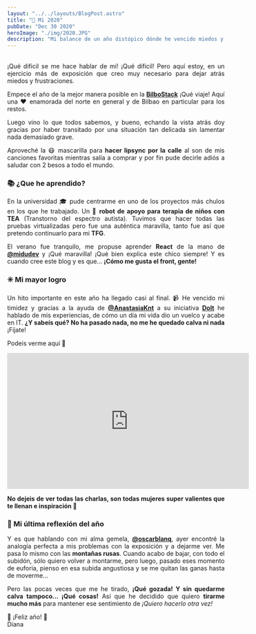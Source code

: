 ```yaml
---
layout: "../../layouts/BlogPost.astro"
title: "📝 Mi 2020"
pubDate: "Dec 30 2020"
heroImage: "./img/2020.JPG"
description: "Mi balance de un año distópico dónde he vencido miedos y he podido quererme un poquito más. Mi 2020: De la BilboStack a Youtube."
---
```


<div style="text-align:justify">
<br />
¡Qué dificil se me hace hablar de mi! ¡Qué dificil!
Pero aquí estoy, en un ejercicio más de exposición que creo muy necesario para dejar atrás miedos y frustraciones.

Empece el año de la mejor manera posible en la [**BilboStack**](https://bilbostack.com/) ¡Qué viaje! Aquí una ❤️ enamorada del norte en general y de Bilbao en particular para los restos.

Luego vino lo que todos sabemos, y bueno, echando la vista atrás doy gracias por haber transitado por una situación tan delicada sin lamentar nada demasiado grave.

Aproveché la 😷 mascarilla para **hacer lipsync por la calle** al son de mis canciones favoritas mientras salía a comprar y por fin pude decirle adiós a saludar con 2 besos a todo el mundo.

### 📚 ¿Que he aprendido?

En la universidad 🎓 pude centrarme en uno de los proyectos más chulos en los que he trabajado. Un **🤖 robot de apoyo para terapia de niños con TEA** (Transtorno del espectro autista).
Tuvimos que hacer todas las pruebas virtualizadas pero fue una auténtica maravilla, tanto fue así que pretendo continuarlo para mi **TFG**.

El verano fue tranquilo, me propuse aprender **React** de la mano de [**@midudev**](https://twitter.com/midudev) y ¡Qué maravilla! ¡Qué bien explica este chico siempre! Y es cuando cree este blog y es que... **¡Cómo me gusta el front, gente!**

### ✳️ Mi mayor logro

Un hito importante en este año ha llegado casi al final.
📹 He vencido mi timidez y gracias a la ayuda de [**@AnastasiaKnt**](https://twitter.com/AnastasiaKnt) a su iniciativa [**DoIt**](https://doit.itgals.org/) he hablado de mis experiencias, de cómo un día mi vida dio un vuelco y acabe en IT. **¿Y sabeís qué? No ha pasado nada, no me he quedado calva ni nada** ¡Fíjate!

Podeis verme aquí 🙈

<iframe width="560" height="315" src="https://www.youtube.com/embed/FcapASzkp6E" frameborder="0" allow="accelerometer; autoplay; clipboard-write; encrypted-media; gyroscope; picture-in-picture" allowfullscreen></iframe>

**No dejeis de ver todas las charlas, son todas mujeres super valientes que te llenan e inspiración 🙌**

### 📌 Mi última reflexión del año

Y es que hablando con mi alma gemela, [**@oscarblanq**](https://twitter.com/oscarblanq), ayer encontré la analogía perfecta a mis problemas con la exposición y a dejarme ver.
Me pasa lo mismo con las **montañas rusas**. Cuando acabo de bajar, con todo el subidón, sólo quiero volver a montarme, pero luego, pasado eses momento de euforia, pienso en esa subida angustiosa y se me quitan las ganas hasta de moverme...

Pero las pocas veces que me he tirado, **¡Qué gozada! Y sin quedarme calva tampoco... ¡Qué cosas!** Así que he decidido que quiero **tirarme mucho más** para mantener ese sentimiento de _¡Quiero hacerlo otra vez!_

🎉 ¡Feliz año! 🎉<br />
Diana
<br /><br /><br /><br />

</div>
